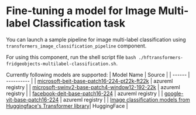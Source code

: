 # Fine-tuning a model for Image Multi-label Classification task

You can launch a sample pipeline for image multi-label classification using `transformers_image_classification_pipeline` component.

For using this component, run the shell script file `bash ./hftransformers-fridgeobjects-multilabel-classification.sh`.

Currently following models are supported:
| Model Name | Source |
| ------ | ---------- |
| [microsoft-beit-base-patch16-224-pt22k-ft22k](https://ml.azure.com/registries/azureml/models/microsoft-beit-base-patch16-224-pt22k-ft22k/version/8) | azureml registry |
| [microsoft-swinv2-base-patch4-window12-192-22k](https://ml.azure.com/registries/azureml/models/microsoft-swinv2-base-patch4-window12-192-22k/version/8) | azureml registry |
| [facebook-deit-base-patch16-224](https://ml.azure.com/registries/azureml/models/facebook-deit-base-patch16-224/version/8) | azureml registry |
| [google-vit-base-patch16-224](https://ml.azure.com/registries/azureml/models/google-vit-base-patch16-224/version/8) | azureml registry |
| [Image classification models from Huggingface's Transformer library](https://huggingface.co/models?pipeline_tag=image-classification&library=transformers)| HuggingFace |
